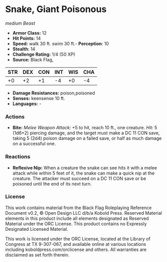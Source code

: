 # Snake, Giant Poisonous

*medium* *Beast*

- **Armor Class:** 12
- **Hit Points:** 14 
- **Speed:** walk 30 ft. swim 30 ft.- **Perception**: 10
- **Stealth**: 14
- **Challenge Rating:** 1/4 (50 XP)
- **Source:** Black Flag,

| STR | DEX | CON | INT | WIS | CHA |
| --- | --- | --- | --- | --- | --- |
| +0 | +2 | +1 | -4 | +0 | -4 |

- **Damage Resistances:** poison,poisoned
- **Senses:** keensense 10 ft.
- **Languages:** -

### Actions

- **Bite:** _Melee Weapon Attack:_ +5 to hit, reach 10 ft., one creature. _Hit:_ 5 (1d6+2) piercing damage, and the target must make a DC 11 CON save, taking 5 (2d4) poison damage on a failed save, or half as much damage on a successful one.

### Reactions

- **Reflexive Nip:** When a creature the snake can see hits it with a melee attack while within 5 feet of it, the snake can make a quick nip at the creature. The attacker must succeed on a DC 11 CON save or be poisoned until the end of its next turn.


### License

This work contains material from the Black Flag Roleplaying Reference Document v0.2, © Open Design LLC d/b/a Kobold Press. Reserved Material elements in this product include all elements designated as Reserved Material under the ORC License. This product contains no Expressly Designated Licensed Material.

This work is licensed under the ORC License, located at the Library of Congress at TX 9-307-067, and available online at various locations including koboldpress.com/orclicense and others. All warranties are disclaimed as set forth therein.
